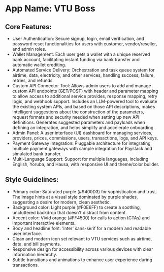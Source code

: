 # **App Name**: VTU Boss

## Core Features:

- User Authentication: Secure signup, login, email verification, and password reset functionalities for users with customer, vendor/reseller, and admin roles.
- Wallet Management: Each user gets a wallet with a unique reserved bank account, facilitating instant funding via bank transfer and automatic wallet crediting.
- Automated Service Delivery: Orchestration and task queue system for airtime, data, electricity, and other services, handling success, failure, retries, and refunds.
- Custom API Connector Tool: Allows admin users to add and manage custom API endpoints (GET/POST) with header and parameter mapping to allow access to additional service provides, response mapping, retry logic, and webhook support. Includes an LLM-powered tool to evaluate the existing system APIs, and based on those API descriptions, makes intelligent suggestions about the construction of the parameters, request formats and security needed when setting up new API definitions. Generates suggested parameters and payloads when defining an integration, and helps simplify and accelerate onboarding.
- Admin Panel: A user interface (UI) dashboard for managing services, providers, prices, commissions, users, transactions, logs, and API keys.
- Payment Gateway Integration: Pluggable architecture for integrating multiple payment gateways with sample integration for Paystack and simulated bank transfer.
- Multi-Language Support: Support for multiple languages, including English, Yoruba, and Hausa, with responsive UI and theme/color builder.

## Style Guidelines:

- Primary color: Saturated purple (#9400D3) for sophistication and trust. The image hints at a visual style dominated by purple shades, suggesting a desire for modern, clean aesthetic.
- Background color: Light purple (#F0E6FF) to create a soothing, uncluttered backdrop that doesn't distract from content.
- Accent color: Vivid orange (#FF4500) for calls to action (CTAs) and important interactive elements.
- Body and headline font: 'Inter' sans-serif for a modern and readable user interface.
- Clean and modern icon set relevant to VTU services such as airtime, data, and bill payments.
- Responsive design for accessibility across various devices with clear information hierarchy.
- Subtle transitions and animations to enhance user experience during transactions.